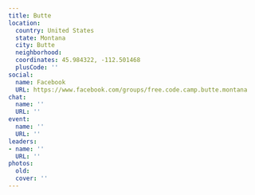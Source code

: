 ```yaml
---
title: Butte
location:
  country: United States
  state: Montana
  city: Butte
  neighborhood: 
  coordinates: 45.984322, -112.501468
  plusCode: ''
social:
  name: Facebook
  URL: https://www.facebook.com/groups/free.code.camp.butte.montana
chat:
  name: ''
  URL: ''
event:
  name: ''
  URL: ''
leaders:
- name: ''
  URL: ''
photos:
  old: 
  cover: ''
---
```

